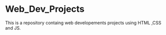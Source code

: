 # Web_Dev_Projects
This is a repository containg web developements projects using HTML ,CSS and JS.
